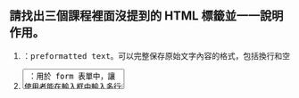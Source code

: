 ## 請找出三個課程裡面沒提到的 HTML 標籤並一一說明作用。
1. <pre>：preformatted text。可以完整保存原始文字內容的格式，包括換行和空白。常用於網頁中請使用者輸入一段文字後，在瀏覽頁面顯示該段文字時。
2. <textarea> ：用於 form 表單中，讓使用者能在輸入框中輸入多行的文字。可以透過 `rows`、`cols` 屬性設定寬高；`maxlength`、`minlength` 屬性設定輸入的文字長度限制。
3. <select>：下拉式選單，要配合  <option> 來使用。也可以搭配  <optgroup> 來幫選項分組。

#### 參考資料
- [認識 HTML <pre> tag](https://medium.com/unalai/%E8%AA%8D%E8%AD%98-html-pre-tag-3be6d5f32e54)
- [HTML <textarea> 表單多行文字輸入欄位](https://www.fooish.com/html/textarea-tag.html)
- [HTML 下拉式選單 - <select>, <option>, <optgroup> 標籤 (tag)](https://www.fooish.com/html/select-option-optgroup-tag.html)
## 請問什麼是盒模型（box model）
可以 html 元素把想像成一個一個盒子，盒模型 Box model 由四個部分組成，由內而外是 content(盒子的內容物)、padding(內容和邊框的距離)、border(邊框)、margin(邊框和其他盒子的距離)。透過 CSS 對盒模型的各個部分進行樣式設定，可以決定元素在網頁畫面上的大小與元素之間的距離。

- [什麼是盒模型](https://laiyenju.github.io/what-is-box-model)
- [CSS 盒子模型](https://www.runoob.com/css/css-boxmodel.html)
## 請問 display: inline, block 跟 inline-block 的差別是什麼？
### [display: inline]
1. 元素可以在行內呈現，圖片和文字均不換行
2. 元素無法設定寬高，只能由內容撐開
3. 可以設定 margin/padding，但上下的 margin/padding 不會推開其他行的元素，也就是會疊在其他行的內容上。
### [display:block]
1. 元素寬度預設會佔滿容器的寬度
2. 設定長寬/padding/margin 均可設定

### [display: inline-block]
1. 像 inline 一樣可以呈現在行內、可以使元素出現在同一行，但又有 block 的特性可以設定長寬/padding/margin。

## 請問 position: static, relative, absolute 跟 fixed 的差別是什麼？
### [position: static]
是 position 屬性的預設值。left、top、right、bottom 的設定在 position: static 時是無效的。
### [position:relative]
以自己在排版流當中原本的位置作為定位的基準，指定上下左右的偏移，但不會脫離排版流、原本的空間也不會消失。
### [position:absolute]
脫離預設的排版配置，往上層找到非 position: static 的元素作為定位的基準。因為脫離一般的排版流，也會讓後續的元素自動遞補上它原本的位置。
### [position:fixed]
以整個視窗作為基準來定位，就算拉動捲軸，還是會固定在畫面上的同一個位置。
##### 參考資料
[position 屬性的基礎概念](https://medium.com/ui-ux練功坊/position-屬性的基礎概念-5931254e5203)